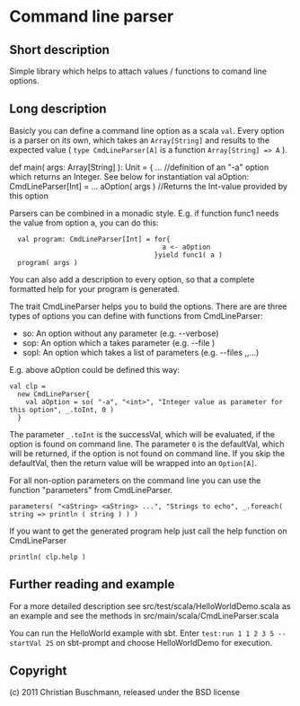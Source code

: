 # Command line parser

## Short description
Simple library which helps to attach values / functions to comand line options. 

## Long description
Basicly you can define a command line option as a scala `val`. Every option is 
a parser on its own, which takes an `Array[String]` and results to the 
expected value ( `type CmdLineParser[A]` is a function `Array[String] => A` ).
  
   def main( args: Array[String] ): Unit = {
     ...
      //definition of an "-a" option which returns an Integer. See below for instantiation
     val aOption: CmdLineParser[Int] = ... 
     aOption( args ) //Returns the Int-value provided by this option

Parsers can be combined in a monadic style.
E.g. if function func1 needs the value from option a, you can do this:

      val program: CmdLineParser[Int] = for{
                                          a <- aOption 
                                        }yield func1( a )
      program( args )

You can also add a description to every option, so that a complete formatted help 
for your program is generated.

The trait CmdLineParser helps you to build the options. There are are three 
types of options you can define with functions from CmdLineParser:

  * so: An option without any parameter (e.g. --verbose)
  * sop: An option which a takes parameter (e.g. --file <filename>)
  * sopl: An option which takes a list of parameters (e.g. --files <filename>,<filename>,...)

E.g. above aOption could be defined this way:

    val clp = 
      new CmdLineParser{
        val aOption = so( "-a", "<int>", "Integer value as parameter for this option", _.toInt, 0 )
      }

  The parameter `_.toInt` is the successVal, which will be evaluated, if the option is found
  on command line.
  The parameter `0` is the defaultVal, which will be returned, if the option is not found
  on command line.
  If you skip the defaultVal, then the return value will be wrapped into an `Option[A]`.

For all non-option parameters on the command line you can use the function "parameters" from
CmdLineParser.

    parameters( "<aString> <aString> ...", "Strings to echo", _.foreach( string => println ( string ) ) )  

If you want to get the generated program help just call the help function on CmdLineParser

    println( clp.help )

## Further reading and example

For a more detailed description see src/test/scala/HelloWorldDemo.scala as an example
and see the methods in src/main/scala/CmdLineParser.scala

You can run the HelloWorld example with sbt.
Enter `test:run 1 1 2 3 5 --startVal 25` on sbt-prompt and choose HelloWorldDemo for execution.

## Copyright
(c) 2011 Christian Buschmann, released under the BSD license

